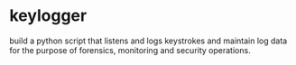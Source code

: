 # keylogger
build a python script that listens and logs keystrokes and maintain log data for the purpose of forensics, monitoring and 
security operations.

